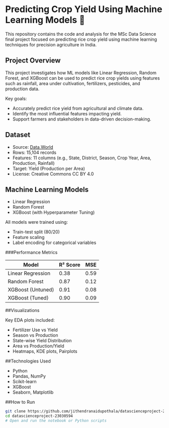 # Predicting Crop Yield Using Machine Learning Models 🌾

This repository contains the code and analysis for the MSc Data Science final project focused on predicting rice crop yield using machine learning techniques for precision agriculture in India.

## Project Overview

This project investigates how ML models like Linear Regression, Random Forest, and XGBoost can be used to predict rice crop yields using features such as rainfall, area under cultivation, fertilizers, pesticides, and production data.

Key goals:
- Accurately predict rice yield from agricultural and climate data.
- Identify the most influential features impacting yield.
- Support farmers and stakeholders in data-driven decision-making.

## Dataset

- Source: [Data.World](https://data.world/thatzprem)
- Rows: 15,104 records
- Features: 11 columns (e.g., State, District, Season, Crop Year, Area, Production, Rainfall)
- Target: Yield (Production per Area)
- License: Creative Commons CC BY 4.0

## Machine Learning Models

- Linear Regression
- Random Forest
- XGBoost (with Hyperparameter Tuning)

All models were trained using:
- Train-test split (80/20)
- Feature scaling
- Label encoding for categorical variables

###Performance Metrics

| Model              | R² Score | MSE   |
|--------------------|----------|-------|
| Linear Regression  | 0.38     | 0.59  |
| Random Forest      | 0.87     | 0.12  |
| XGBoost (Untuned)  | 0.91     | 0.08  |
| XGBoost (Tuned)    | 0.90     | 0.09  |

##Visualizations

Key EDA plots included:
- Fertilizer Use vs Yield
- Season vs Production
- State-wise Yield Distribution
- Area vs Production/Yield
- Heatmaps, KDE plots, Pairplots

##Technologies Used

- Python
- Pandas, NumPy
- Scikit-learn
- XGBoost
- Seaborn, Matplotlib

##How to Run

```bash
git clone https://github.com/jithendranaidupothala/datascienceproject-23030594
cd datascienceproject-23030594
# Open and run the notebook or Python scripts
